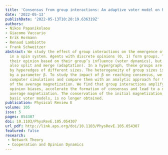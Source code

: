 ```yaml
---
title: 'Consensus from group interactions: An adaptive voter model on hypergraphs'
date: '2022-05-13'
publishDate: '2022-05-13T10:20:19.636319Z'
authors:
- Nikos Papanikolaou
- Giacomo Vaccario
- Erik Hormann
- Renaud Lambiotte
- Frank Schweitzer
abstract: We study the effect of group interactions on the emergence of consensus
  in a spin system. Agents with discrete opinions (0, 1) form groups. They can change
  their opinion based on their group’s influence (voter dynamics), but groups can
  also split and merge (adaptation). In a hypergraph, these groups are represented
  by hyperedges of different sizes. The heterogeneity of group sizes is controlled
  by a parameter β. To study the impact of β on reaching consensus, we provide extensive
  computer simulations and compare them with an analytic approach for the dynamics
  of the average magnetization. We find that group interactions amplify small initial
  opinion biases, accelerate the formation of consensus and lead to a drift of the
  average magnetization. The conservation of the initial magnetization, known for
  basic voter models, is no longer obtained.
publication: Physical Review E
volume: 105
issu: 5
pages: 054307
doi: 10.1103/PhysRevE.105.054307
url_pdf: http://link.aps.org/doi/10.1103/PhysRevE.105.054307
featured: false
research: 
 - Network Theory
 - Cooperation and Opinion Dynamics
---
```

